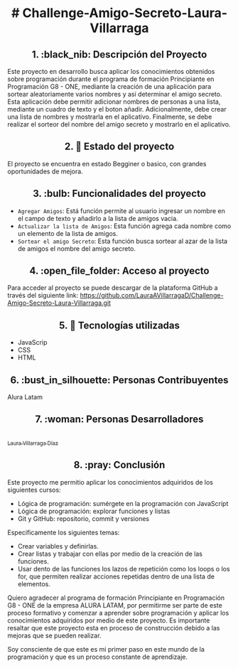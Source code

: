 
<h1 align="center"> # Challenge-Amigo-Secreto-Laura-Villarraga </h1>



<h2 align="center"> 1. :black_nib:  Descripción del Proyecto  </h2>

Este proyecto en desarrollo busca aplicar los conocimientos obtenidos sobre programación durante el programa de formación Principiante en Programación G8 - ONE, mediante la creación de una aplicación para sortear aleatoriamente varios nombres y así determinar el amigo secreto. Esta aplicación debe permitir adicionar nombres de personas a una lista, mediante un cuadro de texto y el boton añadir. Adicionalmente, debe crear una lista de nombres y mostrarla en el aplicativo. Finalmente, se debe realizar el sorteor del nombre del amigo secreto y mostrarlo en el aplicativo.


<h2 align="center">  2. 🔰 Estado del proyecto  </h2>
 El proyecto se encuentra en estado Begginer o basico, con grandes oportunidades de mejora.

 <h2 align="center"> 3. :bulb: Funcionalidades del proyecto </h2>

  - `Agregar Amigos`: Está función permite al usuario ingresar un nombre en el campo de texto y añadirlo a la lista de amigos vacia. 
  - `Actualizar la lista de Amigos`: Esta función agrega cada nombre como un elemento de la lista de amigos.
  - `Sortear el amigo Secreto`: Esta función busca sortear al azar de la lista de amigos el nombre del amigo secreto.

<h2 align="center"> 4. :open_file_folder: Acceso al proyecto </h2>

Para acceder al proyecto se puede descargar de la plataforma GitHub a través del siguiente link: https://github.com/LauraAVillarragaD/Challenge-Amigo-Secreto-Laura-Villarraga.git



  <h2 align="center"> 5. 📱 Tecnologías utilizadas </h2>

  - JavaScrip
  - CSS
  - HTML

  <h2 align="center"> 6. :bust_in_silhouette: Personas Contribuyentes </h2>
  Alura Latam
  
  <h2 align="center"> 7. :woman: Personas Desarrolladores </h2>

[<br><sub>Laura Villarraga Díaz</sub>](https://github.com/LauraAVillarragaD)
 
 <h2 align="center"> 8. :pray: Conclusión </h2>

Este proyecto me permitio aplicar los conocimientos adquiridos de los siguientes cursos: 
  - Lógica de programación: sumérgete en la programación con JavaScript
  - Lógica de programación: explorar funciones y listas
  - Git y GitHub: repositorio, commit y versiones

Especificamente los siguientes temas:
  - Crear variables y definirlas.
  - Crear listas y trabajar con ellas por medio de la creación de las funciones.
  - Usar dento de las funciones los lazos de repetición como los loops o los for, que permiten realizar acciones repetidas dentro de una lista de elementos.

Quiero agradecer al programa de formación Principiante en Programación G8 - ONE de la empresa ALURA LATAM, por permitirme ser parte de este proceso formativo y comenzar a aprender sobre programación y aplicar los conocimientos adquiridos por medio de este proyecto. Es importante resaltar que este proyecto esta en proceso de construcción debido a las mejoras que se pueden realizar.

Soy consciente de que este es mi primer paso en este mundo de la programación y que es un proceso constante de aprendizaje.

